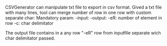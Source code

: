 CSVGenerator can manipulate txt file to export in csv format.
Gived a txt file with many lines, tool can merge number of row in one row with custom separate char:
Mandatory param: 
  -input: <path to txt file>
  -output: <path output file>
  -eR: number of element in row
  -c: char delimitator

The  output file contains in a any row "-eR" row from inputfile separate wich char delimitator passed.